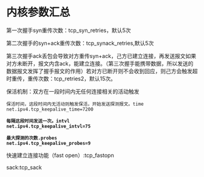# 内核参数汇总

第一次握手syn重传次数：tcp\_syn\_retries，默认5次

第二次握手的syn+ack重传次数：tcp\_synack\_retries,默认5次

第三次握手ack丢包会导致对方重传syn+ack，己方已建立连接，再发送报文如果对方未断开，报文内含ack，能建立连接。（第三次握手能携带数据，所以发送的数据报文发挥了握手报文的作用）若对方已断开则不会收到回应，则己方会触发超时重传，重传次数：tcp\_retries2，默认15次。

保活机制：双方在一段时间内无任何连接相关的活动触发

```
保活时间，这段时间内无活动则触发保活，开始发送探测报文。time
net.ipv4.tcp_keepalive_time=7200
```

<pre><code><strong>每隔这段时间发送一次。intvl
</strong><strong>net.ipv4.tcp_keepalive_intvl=75  
</strong></code></pre>

<pre><code><strong>最大探测的次数.probes
</strong><strong>net.ipv4.tcp_keepalive_probes=9
</strong></code></pre>

快速建立连接功能（fast open）:tcp\_fastopn

sack:tcp\_sack
